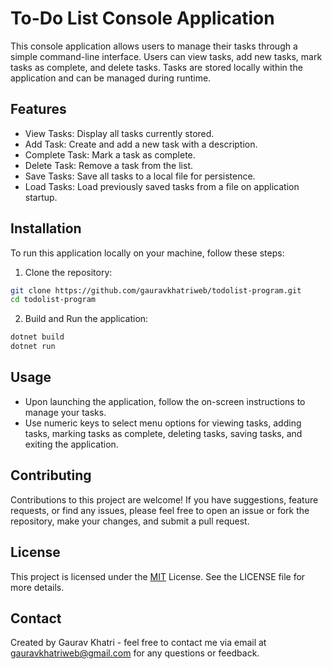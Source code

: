 # To-Do List Console Application


This console application allows users to manage their tasks through a simple command-line interface. Users can view tasks, add new tasks, mark tasks as complete, and delete tasks. Tasks are stored locally within the application and can be managed during runtime.
## Features
* View Tasks: Display all tasks currently stored.
* Add Task: Create and add a new task with a description.
* Complete Task: Mark a task as complete.
* Delete Task: Remove a task from the list.
* Save Tasks: Save all tasks to a local file for persistence.
* Load Tasks: Load previously saved tasks from a file on application startup.

## Installation

To run this application locally on your machine, follow these steps:
1. Clone the repository:
```bash
git clone https://github.com/gauravkhatriweb/todolist-program.git
cd todolist-program
```
2. Build and Run the application:
```bash
dotnet build
dotnet run
```


## Usage

* Upon launching the application, follow the on-screen instructions to manage your tasks.
* Use numeric keys to select menu options for viewing tasks, adding tasks, marking tasks as complete, deleting tasks, saving tasks, and exiting the application.

## Contributing

Contributions to this project are welcome! If you have suggestions, feature requests, or find any issues, please feel free to open an issue or fork the repository, make your changes, and submit a pull request.

## License
This project is licensed under the [MIT](https://choosealicense.com/licenses/mit/)  License. See the LICENSE file for more details.

## Contact
Created by Gaurav Khatri - feel free to contact me via email at gauravkhatriweb@gmail.com for any questions or feedback.
